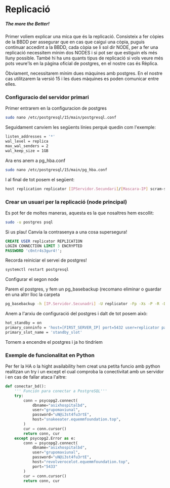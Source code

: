 <h1>Replicació</h1>
<h5><em>The more the Better!</em></h5>
<p>Primer voliem explicar una mica que és la replicació. Consisteix a fer còpies de la BBDD per assegurar que en cas que caigui una còpia, puguis continuar accedint a la BBDD, cada còpia se li sol dir NODE, per a fer una replicació necessitem mínim dos NODES i si pot ser que estiguin els més lluny possible. També hi ha uns quants tipus de replicació si vols veure més pots veure'ls en la pàgina oficial de postgres, en el nostre cas és Rèplica.</p>

<p>Òbviament, necessitarem mínim dues màquines amb postgres. En el nostre cas utilitzarem la versió 15 i les dues màquines es poden comunicar entre elles.</p>


<h3>Configuracio del servidor primari</h3>

<p>Primer entrarem en la configuracion de postgres</p>

```bash
sudo nano /etc/postgresql/15/main/postgresql.conf
```
<p>Seguidament canviem les següents línies perquè quedin com l'exemple:</p>

```bash
listen_addresses = '*'
wal_level = replica
max_wal_senders = 2
wal_keep_size = 1GB

```

<p>Ara ens anem a pg_hba.conf</p>

```bash
sudo nano /etc/postgresql/15/main/pg_hba.conf
```

<p>I al final de tot posem el següent:</p>

```bash	
host replication replicator [IPServidor.Secundari]/[Mascara-IP] scram-sha-256
```

<h3>Crear un usuari per la replicació (node principal)</h3>
<p>Es pot fer de moltes maneras, aquesta es la que nosaltres hem escollit:</p>

```bash	
sudo -u postgres psql
```

<p>Si us plau! Canvia la contrasenya a una cosa supersegura!</p>

```sql
CREATE USER replicator REPLICATION 
LOGIN CONNECTION LIMIT 3 ENCRYPTED 
PASSWORD 'c0ntr4s3gur4!';
```

<p>Recorda reiniciar el servei de postgres!</p>

```bash	
systemctl restart postgresql
```

<p>Configurar el segon node</p>
<p>Parem el postgres, y fem un pg_basebackup (recomano eliminar o guardar en una altrr lloc la carpeta</p>

```bash	
pg_basebackup -h [IP.Servidor.Secunadri] -U replicator -Fp -Xs -P -R -D /var/lib/pgsql/15/data/
```

<p>Anem a l'arxiu de configuració del postgres i dalt de tot posem això:</p>

```bash	
hot_standby = on
primary_conninfo = 'host=[FIRST_SERVER_IP] port=5432 user=replicator password=[YOUR_PASSWORD] sslmode=prefer'
primary_slot_name = 'standby_slot'
```

<p>Tornem a encendre el postgres i ja ho tindríem</p>

<h3>Exemple de funcionalitat en Python</h3>

<p>Per fer la HA o la hight availability hem creat una petita funcio amb python realitzan un try i un except el cual comproba la conectivitat amb un servidor i en cas de fallar ataca l'altre:</p>

```python
def conectar_bd():
    ''' Función para conectar a PostgreSQL'''
    try:
        conn = psycopg2.connect(
            dbname="asixhospitalbd",
            user="grupomaviunal",
            password="uN@i3st4fu3rtE",
            host="snakeeater.equemmfoundation.top",
        )
        cur = conn.cursor()
        return conn, cur
    except psycopg2.Error as e:
        conn = psycopg2.connect(
            dbname="asixhospitalbd",
            user="grupomaviunal",
            password="uN@i3st4fu3rtE",
            host="revolverocelot.equemmfoundation.top",
            port="5433"
        )
        cur = conn.cursor()
        return conn, cur
```
